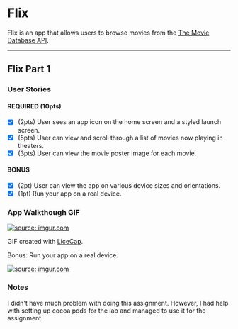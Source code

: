 # Flix

Flix is an app that allows users to browse movies from the [The Movie Database API](http://docs.themoviedb.apiary.io/#).

---

## Flix Part 1

### User Stories

#### REQUIRED (10pts)
- [x] (2pts) User sees an app icon on the home screen and a styled launch screen.
- [x] (5pts) User can view and scroll through a list of movies now playing in theaters.
- [x] (3pts) User can view the movie poster image for each movie.

#### BONUS
- [x] (2pt) User can view the app on various device sizes and orientations.
- [x] (1pt) Run your app on a real device.

### App Walkthough GIF

<a href="https://imgur.com/MsSdlY9"><img src="https://i.imgur.com/MsSdlY9.gif" title="source: imgur.com" /></a>

GIF created with [LiceCap](http://www.cockos.com/licecap/).

Bonus: Run your app on a real device.

<a href="https://imgur.com/bPJqM6O"><img src="https://i.imgur.com/bPJqM6O.mp4" title="source: imgur.com" /></a>

### Notes
I didn't have much problem with doing this assignment. However, I had help with setting up cocoa pods for the lab and managed to use it for the assignment.
